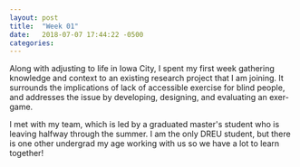 ```yaml
---
layout: post
title:  "Week 01"
date:   2018-07-07 17:44:22 -0500
categories:
---
```


Along with adjusting to life in Iowa City, I spent my first week gathering knowledge and context to an existing research project that I am joining. It surrounds the implications of lack of accessible exercise for blind people, and addresses the issue by developing, designing, and evaluating an exer-game.

I met with my team, which is led by a graduated master's student who is leaving halfway through the summer. I am the only DREU student, but there is one other undergrad my age working with us so we have a lot to learn together!
